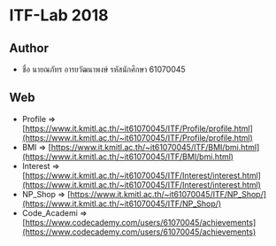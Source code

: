 # ITF-Lab 2018

## Author
* ชื่อ นายณภัทร อารยวัฒนาพงษ์ รหัสนักศึกษา 61070045

## Web
* Profile => [https://www.it.kmitl.ac.th/~it61070045/ITF/Profile/profile.html](https://www.it.kmitl.ac.th/~it61070045/ITF/Profile/profile.html)
* BMI => [https://www.it.kmitl.ac.th/~it61070045/ITF/BMI/bmi.html](https://www.it.kmitl.ac.th/~it61070045/ITF/BMI/bmi.html)
* Interest => [https://www.it.kmitl.ac.th/~it61070045/ITF/Interest/interest.html](https://www.it.kmitl.ac.th/~it61070045/ITF/Interest/interest.html)
* NP_Shop => [https://www.it.kmitl.ac.th/~it61070045/ITF/NP_Shop/](https://www.it.kmitl.ac.th/~it61070045/ITF/NP_Shop/)
* Code_Academi => [https://www.codecademy.com/users/61070045/achievements](https://www.codecademy.com/users/61070045/achievements)
